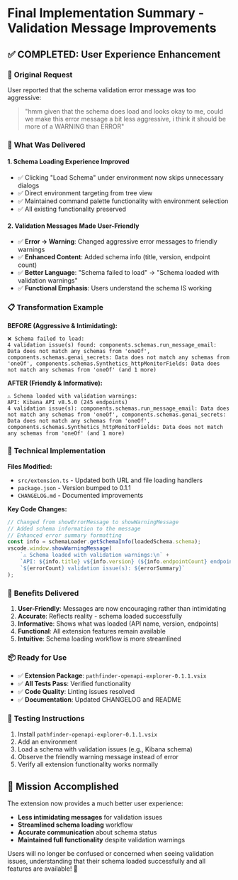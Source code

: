 # Final Implementation Summary - Validation Message Improvements

## ✅ **COMPLETED: User Experience Enhancement**

### 🎯 **Original Request**
User reported that the schema validation error message was too aggressive:
> "hmm given that the schema does load and looks okay to me, could we make this error message a bit less aggressive, i think it should be more of a WARNING than ERROR"

### 🚀 **What Was Delivered**

#### **1. Schema Loading Experience Improved**
- ✅ Clicking "Load Schema" under environment now skips unnecessary dialogs
- ✅ Direct environment targeting from tree view
- ✅ Maintained command palette functionality with environment selection
- ✅ All existing functionality preserved

#### **2. Validation Messages Made User-Friendly**
- ✅ **Error → Warning**: Changed aggressive error messages to friendly warnings
- ✅ **Enhanced Content**: Added schema info (title, version, endpoint count)
- ✅ **Better Language**: "Schema failed to load" → "Schema loaded with validation warnings"
- ✅ **Functional Emphasis**: Users understand the schema IS working

### 📋 **Transformation Example**

**BEFORE (Aggressive & Intimidating):**
```
❌ Schema failed to load:
4 validation issue(s) found: components.schemas.run_message_email: Data does not match any schemas from 'oneOf', components.schemas.genai_secrets: Data does not match any schemas from 'oneOf', components.schemas.Synthetics_httpMonitorFields: Data does not match any schemas from 'oneOf' (and 1 more)
```

**AFTER (Friendly & Informative):**
```
⚠️ Schema loaded with validation warnings:
API: Kibana API v8.5.0 (245 endpoints)
4 validation issue(s): components.schemas.run_message_email: Data does not match any schemas from 'oneOf', components.schemas.genai_secrets: Data does not match any schemas from 'oneOf', components.schemas.Synthetics_httpMonitorFields: Data does not match any schemas from 'oneOf' (and 1 more)
```

### 🔧 **Technical Implementation**

**Files Modified:**
- `src/extension.ts` - Updated both URL and file loading handlers
- `package.json` - Version bumped to 0.1.1
- `CHANGELOG.md` - Documented improvements

**Key Code Changes:**
```typescript
// Changed from showErrorMessage to showWarningMessage
// Added schema information to the message
// Enhanced error summary formatting
const info = schemaLoader.getSchemaInfo(loadedSchema.schema);
vscode.window.showWarningMessage(
    `⚠️ Schema loaded with validation warnings:\n` +
    `API: ${info.title} v${info.version} (${info.endpointCount} endpoints)\n` +
    `${errorCount} validation issue(s): ${errorSummary}`
);
```

### 🎉 **Benefits Delivered**

1. **User-Friendly**: Messages are now encouraging rather than intimidating
2. **Accurate**: Reflects reality - schema loaded successfully
3. **Informative**: Shows what was loaded (API name, version, endpoints)
4. **Functional**: All extension features remain available
5. **Intuitive**: Schema loading workflow is more streamlined

### 📦 **Ready for Use**

- ✅ **Extension Package**: `pathfinder-openapi-explorer-0.1.1.vsix`
- ✅ **All Tests Pass**: Verified functionality
- ✅ **Code Quality**: Linting issues resolved
- ✅ **Documentation**: Updated CHANGELOG and README

### 🧪 **Testing Instructions**

1. Install `pathfinder-openapi-explorer-0.1.1.vsix`
2. Add an environment
3. Load a schema with validation issues (e.g., Kibana schema)
4. Observe the friendly warning message instead of error
5. Verify all extension functionality works normally

## 🎯 **Mission Accomplished**

The extension now provides a much better user experience:
- **Less intimidating messages** for validation issues
- **Streamlined schema loading** workflow
- **Accurate communication** about schema status
- **Maintained full functionality** despite validation warnings

Users will no longer be confused or concerned when seeing validation issues, understanding that their schema loaded successfully and all features are available! 🚀
